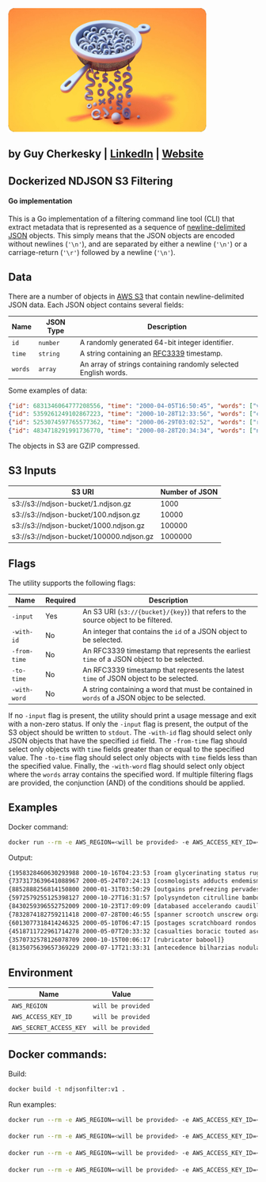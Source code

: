 <img src="https://raw.githubusercontent.com/cherkesky/ndjson-filter/master/logo.png" height="250" width="400">


## by Guy Cherkesky | [LinkedIn](http://linkedin.com/in/cherkesky) | [Website](http://cherkesky.com)

## Dockerized NDJSON S3 Filtering
#### Go implementation


This is a Go implementation of a filtering command line tool (CLI) that extract metadata that is represented as a sequence of [newline-delimited JSON](http://ndjson.org) objects. This simply means that the JSON objects are encoded without newlines (`'\n'`), and are separated by either a newline (`'\n'`) or a carriage-return (`'\r'`) followed by a newline (`'\n'`).

## Data

There are a number of objects in [AWS S3](https://aws.amazon.com/s3) that contain newline-delimited JSON data. Each JSON object contains several fields:

| Name | JSON Type | Description |
| ---- | ---- | ------------|
| `id` | `number` | A randomly generated 64-bit integer identifier. |
| `time` | `string` | A string containing an [RFC3339](https://tools.ietf.org/html/rfc3339) timestamp. |
| `words` | `array` | An array of strings containing randomly selected English words. |

Some examples of data:

```json
{"id": 6831346064777208556, "time": "2000-04-05T16:50:45", "words": ["vialing"]}
{"id": 5359261249102867223, "time": "2000-10-28T12:33:56", "words": ["calamined", "lepidopterist"]}
{"id": 5253074597765577362, "time": "2000-06-29T03:02:52", "words": ["realigns", "botanizer"]}
{"id": 4834718291991736770, "time": "2000-08-28T20:34:34", "words": ["nonplanar", "formee", "wavier", "haunches"]}
```

The objects in S3 are GZIP compressed.

## S3 Inputs

| S3 URI | Number of JSON |
| ------ | -------------- |
| s3://s3://ndjson-bucket/1.ndjson.gz | 1000 |
| s3://s3://ndjson-bucket/100.ndjson.gz | 10000 |
| s3://s3://ndjson-bucket/1000.ndjson.gz | 100000 |
| s3://s3://ndjson-bucket/100000.ndjson.gz | 1000000 |

## Flags

The utility supports the following flags:

| Name | Required | Description |
| ---- | -------- | ----------- |
| `-input` | Yes | An S3 URI (`s3://{bucket}/{key}`) that refers to the source object to be filtered. |
| `-with-id` | No | An integer that contains the `id` of a JSON object to be selected. |
| `-from-time` | No | An RFC3339 timestamp that represents the earliest `time` of a JSON object to be selected. |
| `-to-time` | No | An RFC3339 timestamp that represents the latest `time` of JSON object to be selected. |
| `-with-word` | No | A string containing a word that must be contained in `words` of a JSON objec to be selected. |

If no `-input` flag is present, the utility should print a usage message and exit with a non-zero status. If only the `-input` flag is present, the output of the S3 object should be written to `stdout`. The `-with-id` flag should select only JSON objects that have the specified `id` field. The `-from-time` flag should select only objects with `time` fields greater than or equal to the specified value. The `-to-time` flag should select only objects with `time` fields less than the specified value. Finally, the `-with-word` flag should select only object where the `words` array contains the specified word. If multiple filtering flags are provided, the conjunction (AND) of the conditions should be applied.

## Examples
Docker command:
```bash
docker run --rm -e AWS_REGION=<will be provided> -e AWS_ACCESS_KEY_ID=<will be provided> -e AWS_SECRET_ACCESS_KEY=<will be provided> -input s3://ndjson-bucket/1000.ndjson.gz -from-time=2000-02-02T13:20:40 -to-time=2004-01-01T00:00:00
```
Output:
```bash
{1958328460630293988 2000-10-16T04:23:53 [roam glycerinating status ruggedize]}
{7373173639641088967 2000-05-24T07:24:13 [cosmologists adducts endemisms]}
{8852888256814150800 2000-01-31T03:50:29 [outgains prefreezing pervades drear]}
{5972579255125398127 2000-10-27T16:31:57 [polysyndeton citrulline bamboozles posttraumatic]}
{8430259396552752009 2000-10-23T17:09:09 [databased accelerando caudillismo]}
{7832874182759211418 2000-07-28T00:46:55 [spanner scrootch unscrew organisms]}
{6013077318414246325 2000-05-10T06:47:15 [postages scratchboard rondos downbeats debunks]}
{4518711722961714278 2000-05-07T20:33:32 [casualties boracic touted ascidium asocial]}
{3570732578126078709 2000-10-15T00:06:17 [rubricator babool]}
{8135075639657369229 2000-07-17T21:33:31 [antecedence bilharzias nodular ergots cholestyramines]}

```
## Environment

| Name | Value |
| ---- | ----- |
| `AWS_REGION` | `will be provided` |
| `AWS_ACCESS_KEY_ID` | `will be provided` |
| `AWS_SECRET_ACCESS_KEY` | `will be provided` |


## Docker commands:
Build:
```bash
docker build -t ndjsonfilter:v1 .
```

Run examples:
```bash
docker run --rm -e AWS_REGION=<will be provided> -e AWS_ACCESS_KEY_ID=<will be provided> -e AWS_SECRET_ACCESS_KEY=<will be provided> ndjsonfilter:v1 -input s3://ndjson-bucket/1M.ndjson.gz -with-word titans

docker run --rm -e AWS_REGION=<will be provided> -e AWS_ACCESS_KEY_ID=<will be provided> -e AWS_SECRET_ACCESS_KEY=<will be provided> ndjsonfilter:v1 -input s3://ndjson-bucket/1M.ndjson.gz -to-time 1990-02-02T11:32:32.102118268-07:00 -with-word titans

docker run --rm -e AWS_REGION=<will be provided> -e AWS_ACCESS_KEY_ID=<will be provided> -e AWS_SECRET_ACCESS_KEY=<will be provided> ndjsonfilter:v1 -input s3://ndjson-bucket/1M.ndjson.gz -from-time 1970-02-02T11:32:32.102118268-07:00 -to-time 1980-02-02T11:32:32.102118268-07:00 -with-word titans

docker run --rm -e AWS_REGION=<will be provided> -e AWS_ACCESS_KEY_ID=<will be provided> -e AWS_SECRET_ACCESS_KEY=<will be provided> ndjsonfilter:v1 -input s3://ndjson-bucket/1M.ndjson.gz -from-time 1970-02-02T11:2:32.102118268-07:00 -to-time 2022-02-02T11:32:32.102118268-07:00 -with-word titans -with-id 4151711053299985798
```
